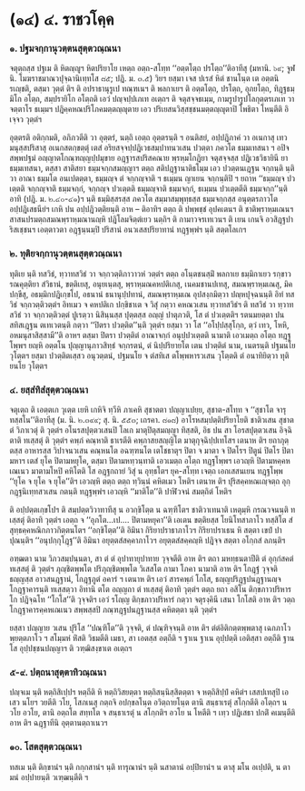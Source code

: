 <h1>(๑๔) ๔. ราชวโคฺค</h1>
<h3>๑. ปฐมจกฺกานุวตฺตนสุตฺตวณฺณนา</h3>
<p> จตุตฺถสฺส ปฐเม ติ หิตญฺญูฯ หิตปริยาโย เหตฺถ อตฺถ-สโทฺท ‘‘อตฺตโตฺถ ปรโตฺถ’’ติอาทีสุ (มหานิ. ๖๙; จูฬนิ. โมฆราชมาณวปุจฺฉานิเทฺทโส ๘๕; ปฎิ. ม. ๓.๕) วิยฯ ยสฺมา เจส ปเรสํ หิตํ ชานโนฺต เต อตฺตนิ รเญฺชติ, ตสฺมา วุตฺตํ ติฯ ติ อปราธานุรูเป ทณฺฑเนฯ ติ พลกาเยฯ ติ อตฺตโตฺถ, ปรโตฺถ, อุภยโตฺถ, ทิฎฺฐธมฺมิโก อโตฺถ, สมฺปรายิโก อโตฺถติ เอวํ ปญฺจปฺปเภเท อเตฺถฯ ติ จตุสจฺจธเมฺม, กามรูปารูปโลกุตฺตรเภเท วา จตฺตาโร ธเมฺมฯ ปฎิคฺคหณปริโภคมตฺตญฺญุตาย เอว ปริเยสนวิสฺสชฺชนมตฺตญฺญุตาปิ โพธิตา โหนฺตีติ อิเจฺจว วุตฺตํฯ</p>


<p>อุตฺตรติ อติกฺกมติ, อภิภวตีติ วา อุตฺตรํ, นตฺถิ เอตฺถ อุตฺตรนฺติ ฯ อนติสยํ, อปฺปฎิภาคํ วา อเนกาสุ เทวมนุสฺสปริสาสุ อเนกสตกฺขตฺตุํ เตสํ อริยสจฺจปฺปฎิเวธสมฺปาทนวเสน ปวตฺตา ภควโต ธมฺมเทสนา ฯ อปิจ สพฺพปฐมํ อญฺญาตโกณฺฑญฺญปฺปมุขาย อฎฺฐารสปริสคณาย พฺรหฺมโกฎิยา จตุสจฺจสฺส ปฎิเวธวิธายินี ยา ธมฺมเทสนา, ตสฺสา สาติสยา ธมฺมจกฺกสมญฺญาฯ ตตฺถ สติปฎฺฐานาติธโมฺม เอว ปวตฺตนเฎฺฐน จกฺกนฺติ นฺติ วา อาณา ธมฺมโต อนเปตตฺตา, ธมฺมญฺจ ตํ จกฺกญฺจาติ ฯ ธเมฺมน ญาเยน จกฺกนฺติปิ ฯ ยถาห ‘‘ธมฺมญฺจ ปวเตฺตติ จกฺกญฺจาติ ธมฺมจกฺกํ, จกฺกญฺจ ปวเตฺตติ ธมฺมญฺจาติ ธมฺมจกฺกํ, ธเมฺมน ปวเตฺตตีติ ธมฺมจกฺก’’นฺติอาทิ (ปฎิ. ม. ๒.๔๐-๔๑)ฯ นฺติ ธมฺมิสฺสรสฺส ภควโต สมฺมาสมฺพุทฺธสฺส ธมฺมจกฺกสฺส  อนุตฺตรภาวโต อปฺปฎิเสธนียํฯ เกหิ ปน อปฺปฎิวตฺติยนฺติ อาห – ติอาทิฯ ตตฺถ ติ ปพฺพชฺชํ อุปคเตนฯ ติ ชาติพฺราหฺมเณนฯ สาสนปรมตฺถสมณพฺราหฺมณานญฺหิ ปฎิโลมจิตฺตํเยว นตฺถิฯ ติ กามาวจรเทเวนฯ ติ เยน  เกนจิ อวสิฎฺฐปาริสเชฺชนฯ เอตฺตาวตา อฎฺฐนฺนมฺปิ ปริสานํ อนวเสสปริยาทานํ ทฎฺฐพฺพํฯ นฺติ สตฺตโลเกฯ</p>

</p>


<h3>๒. ทุติยจกฺกานุวตฺตนสุตฺตวณฺณนา</h3>
<p> ทุติเย นฺติ ทสวิธํ, ทฺวาทสวิธํ วา จกฺกวตฺติภาวาวหํ วตฺตํฯ ตตฺถ อโนฺตชนสฺมิํ พลกาเย ธมฺมิกาเยว รกฺขาวรณคุตฺติยา สํวิธานํ, ขตฺติเยสุ, อนุยเนฺตสุ, พฺราหฺมณคหปติเกสุ, เนคมชานปเทสุ, สมณพฺราหฺมเณสุ, มิคปกฺขีสุ, อธมฺมิกปฎิเกฺขโป, อธนานํ ธนานุปฺปทานํ, สมณพฺราหฺมเณ อุปสงฺกมิตฺวา ปญฺหปุจฺฉนนฺติ อิทํ ทสวิธํ จกฺกวตฺติวตฺตํฯ อิทเมว จ คหปติเก ปกฺขิชาเต จ วิสุํ กตฺวา คหณวเสน ทฺวาทสวิธํฯ ติ ทสวิธํ วา ทฺวาทสวิธํ วา จกฺกวตฺติวตฺตํ ปูเรตฺวา นิสินฺนสฺส ปุตฺตสฺส อญฺญํ ปาตุภวติ, โส ตํ ปวเตฺตติฯ รตนมยตฺตา ปน สทิสเฎฺฐน ตเทเวตนฺติ กตฺวา ‘‘ปิตรา ปวตฺติต’’นฺติ วุตฺตํฯ ยสฺมา วา โส ‘‘อโปฺปสฺสุโกฺก, ตฺวํ เทว, โหหิ, อหมนุสาสิสฺสามี’’ติ อาหฯ ตสฺมา ปิตรา ปวตฺติตํ อาณาจกฺกํ อนุปฺปวเตฺตติ นามาติ เอวเมตฺถ อโตฺถ ทฎฺฐโพฺพฯ ยญฺหิ อตฺตโน ปุญฺญานุภาวสิทฺธํ จกฺกรตนํ, ตํ นิปฺปริยายโต เตน ปวตฺติตํ นาม, เนตรนฺติ ปฐมนโย วุโตฺตฯ ยสฺมา ปวตฺติตเสฺสว อนุวตฺตนํ, ปฐมนโย จ ตํสทิเส ตโพฺพหารวเสน วุโตฺตติ ตํ อนาทิยิตฺวา ทุติยนโย วุโตฺตฯ</p>

</p>


<h3>๔. ยสฺสํทิสํสุตฺตวณฺณนา</h3>
<p> จตุเตฺถ ติ เอตฺตเก วุเตฺต เยหิ เกหิจิ ทฺวีหิ ภาเคหิ สุชาตตา ปญฺญาเปยฺย, สุชาต-สโทฺท จ ‘‘สุชาโต จารุทสฺสโน’’ติอาทีสุ (ม. นิ. ๒.๓๙๙; สุ. นิ. ๕๕๓; เถรคา. ๘๑๘) อาโรหสมฺปตฺติปริยาโยติ  ชาติวเสน  สุชาตตํ วิภาเวตุํ ติ วุตฺตํฯ อโนรสปุตฺตวเสนปิ โลเก มาตุปิตุสมญฺญา ทิสฺสติ, อิธ ปน สา โอรสปุตฺตวเสน อิจฺฉิตาติ ทเสฺสตุํ ติ วุตฺตํฯ คพฺภํ คณฺหาติ ธาเรตีติ  คพฺภาสยสญฺญิโต มาตุกุจฺฉิปฺปเทโสฯ เตนาห ติฯ ยถาภุตฺตสฺส อาหารสฺส วิปาจนวเสน คณฺหนโต อฉฑฺฑนโต  เตโชธาตุฯ ปิตา จ มาตา จ ปิตโรฯ ปิตูนํ ปิตโร ปิตามหาฯ เตสํ ยุโค ปิตามหยุโค, ตสฺมา  ปิตามหทฺวนฺทาติ เอวเมตฺถ อโตฺถ ทฎฺฐโพฺพฯ เอวญฺหิ ปิตามหคฺคหเณเนว มาตามโหปิ คหิโตติ โส อฎฺฐกถายํ วิสุํ น อุทฺธโตฯ ยุค-สโทฺท เจตฺถ เอกเสสนเยน ทฎฺฐโพฺพ ‘‘ยุโค จ ยุโค จ ยุโค’’ติฯ เอวญฺหิ ตตฺถ ตตฺถ ทฺวินฺนํ คหิตเมว โหติฯ เตนาห ติฯ ปุริสคฺคหณเญฺจตฺถ อุกฺกฎฺฐนิเทฺทสวเสน กตนฺติ ทฎฺฐพฺพํฯ เอวญฺหิ ‘‘มาติโต’’ติ ปาฬิวจนํ สมตฺถิตํ โหติฯ</p>


<p>ติ อปฺปตฺตเกฺขโปฯ ติ สมฺปตฺตวิวาทาทีสุ น อวกฺขิโตฺต น ฉฑฺฑิโตฯ ชาติวาเทนาติ เหตุมฺหิ กรณวจนนฺติ ทเสฺสตุํ ติอาทิ วุตฺตํฯ เอตฺถ จ ‘‘อุภโต…เป.… ปิตามหยุคา’’ติ เอเตน ขตฺติยสฺส โยนิโทสาภาโว ทสฺสิโต สํสุทฺธคฺคหณิกภาวกิตฺตนโตฯ ‘‘อกฺขิโตฺต’’ติ อิมินา กิริยาปราธาภาโวฯ กิริยาปราเธน หิ สตฺตา เขปํ ปาปุณนฺติฯ ‘‘อนุปกฺกุโฎฺฐ’’ติ อิมินา อยุตฺตสํสคฺคาภาโวฯ อยุตฺตสํสคฺคญฺหิ ปฎิจฺจ สตฺตา อโกฺกสํ ลภนฺติฯ</p>


<p>อฑฺฒตา นาม วิภวสมฺปนฺนตา, สา ตํ ตํ อุปาทายุปาทาย วุจฺจตีติ อาห ติฯ ตถา มหทฺธนตาปีติ ตํ อุกฺกํสคตํ ทเสฺสตุํ ติ วุตฺตํฯ ภุญฺชิตพฺพโต ปริภุญฺชิตพฺพโต วิเสสโต กามา โภคา นามาติ อาห ติฯ โกฎฺฐํ วุจฺจติ ธญฺญสฺส อาวสนฎฺฐานํ, โกฎฺฐภูตํ อคารํ ฯ เตนาห ติฯ เอวํ สารคพฺภํ โกโส, ธญฺญปริฎฺฐปนฎฺฐานญฺจ โกฎฺฐาคารนฺติ ทเสฺสตฺวา อิทานิ ตโต อญฺญถา ตํ ทเสฺสตุํ ติอาทิ วุตฺตํฯ ตตฺถ ยถา อสิโน ติกฺขภาวปริหารโก  ปฎิจฺฉโท ‘‘โกโส’’ติ วุจฺจติฯ เอวํ รโญฺญ ติกฺขภาวปริหารํ กตฺวา จตุรงฺคินี เสนา โกโสติ อาห ติฯ วตฺถโกฎฺฐาคารคฺคหเณเนว สพฺพสฺสปิ ภณฺฑฎฺฐปนฎฺฐานสฺส คหิตตฺตา นฺติ วุตฺตํฯ</p>


<p>ยสฺสา  ปญฺญาย วเสน ปุริโส ‘‘ปณฺฑิโต’’ติ วุจฺจติ, ตํ ปณฺฑิจฺจนฺติ อาห ติฯ ตํตํอิติกตฺตพฺพตาสุ เฉกภาโว พฺยตฺตภาโว ฯ สโมฺมหํ หิํสติ วิธมตีติ เมธา, สา เอตสฺส อตฺถีติ ฯ ฐาเน ฐาเน อุปฺปตฺติ เอติสฺสา อตฺถีติ  ฐานโส อุปฺปชฺชนปญฺญาฯ ติ วฑฺฒิสงฺขาเต อเตฺถฯ</p>

</p>


<h3>๕-๙. ปตฺถนาสุตฺตาทิวณฺณนา</h3>
<p> ปญฺจเม นฺติ หตฺถิสิเปฺปฯ หตฺถีติ หิ หตฺถิวิสยตฺตา หตฺถิสนฺนิสฺสิตตฺตา จ หตฺถิสิปฺปํ คหิตํฯ เสสปเทสุปิ เอเสว นโยฯ วยตีติ วโย, โสภเนสุ กตฺถจิ อปกฺขลโนฺต อวิตฺถายโนฺต ตานิ สนฺธาเรตุํ สโกฺกตีติ อโตฺถฯ น วโย อวโย, ตานิ อตฺถโต สทฺทโต จ สนฺธาเรตุํ น สโกฺกติฯ อวโย น โหตีติ ฯ เทฺว ปฎิเสธา ปกติํ คเมนฺตีติ อาห ติฯ ฉฎฺฐาทีนิ อุตฺตานตฺถาเนวฯ</p>

</p>


<h3>๑๐. โสตสุตฺตวณฺณนา</h3>
<p> ทสเม นฺติ ติกฺขานํฯ นฺติ กกฺกสานํฯ นฺติ ทารุณานํฯ นฺติ นสาตานํ อปฺปิยานํฯ น ตาสุ มโน อเปฺปติ, น ตา มนํ อปฺปายนฺติ วเฑฺฒนฺตีติ ฯ</p>

</p>

</p>





